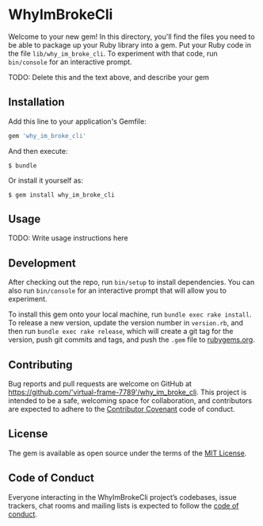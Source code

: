 # WhyImBrokeCli

Welcome to your new gem! In this directory, you'll find the files you need to be able to package up your Ruby library into a gem. Put your Ruby code in the file `lib/why_im_broke_cli`. To experiment with that code, run `bin/console` for an interactive prompt.

TODO: Delete this and the text above, and describe your gem

## Installation

Add this line to your application's Gemfile:

```ruby
gem 'why_im_broke_cli'
```

And then execute:

    $ bundle

Or install it yourself as:

    $ gem install why_im_broke_cli

## Usage

TODO: Write usage instructions here

## Development

After checking out the repo, run `bin/setup` to install dependencies. You can also run `bin/console` for an interactive prompt that will allow you to experiment.

To install this gem onto your local machine, run `bundle exec rake install`. To release a new version, update the version number in `version.rb`, and then run `bundle exec rake release`, which will create a git tag for the version, push git commits and tags, and push the `.gem` file to [rubygems.org](https://rubygems.org).

## Contributing

Bug reports and pull requests are welcome on GitHub at https://github.com/'virtual-frame-7789'/why_im_broke_cli. This project is intended to be a safe, welcoming space for collaboration, and contributors are expected to adhere to the [Contributor Covenant](http://contributor-covenant.org) code of conduct.

## License

The gem is available as open source under the terms of the [MIT License](https://opensource.org/licenses/MIT).

## Code of Conduct

Everyone interacting in the WhyImBrokeCli project’s codebases, issue trackers, chat rooms and mailing lists is expected to follow the [code of conduct](https://github.com/'virtual-frame-7789'/why_im_broke_cli/blob/master/CODE_OF_CONDUCT.md).
